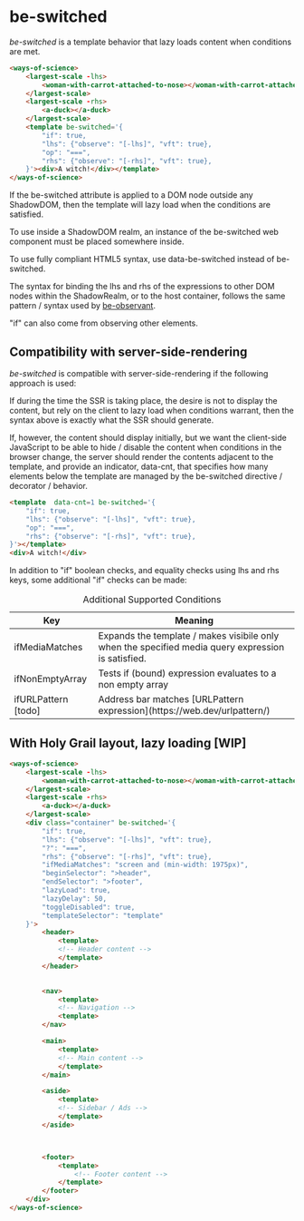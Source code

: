 # be-switched 

*be-switched* is a template behavior that lazy loads content when conditions are met.

```html
<ways-of-science>
    <largest-scale -lhs>
        <woman-with-carrot-attached-to-nose></woman-with-carrot-attached-to-nose>
    </largest-scale>
    <largest-scale -rhs>
        <a-duck></a-duck>
    </largest-scale>
    <template be-switched='{
        "if": true,
        "lhs": {"observe": "[-lhs]", "vft": true},
        "op": "===",
        "rhs": {"observe": "[-rhs]", "vft": true},
    }'><div>A witch!</div></template>
</ways-of-science>
```

If the be-switched attribute is applied to a DOM node outside any ShadowDOM, then the template will lazy load when the conditions are satisfied.

To use inside a ShadowDOM realm, an instance of the be-switched web component must be placed somewhere inside.

To use fully compliant HTML5 syntax, use data-be-switched instead of be-switched.

The syntax for binding the lhs and rhs of the expressions to other DOM nodes within the ShadowRealm, or to the host container, follows the same pattern / syntax used by [be-observant](https://github.com/bahrus/be-observant#syntax-in-depth).

"if" can also come from observing other elements.

## Compatibility with server-side-rendering

*be-switched* is compatible with server-side-rendering if the following approach is used:

If during the time the SSR is taking place, the desire is not to display the content, but rely on the client to lazy load when conditions warrant, then the syntax above is exactly what the SSR should generate.

If, however, the content should display initially, but we want the client-side JavaScript to be able to hide / disable the content when conditions in the browser change, the server should render the contents adjacent to the template, and provide an indicator, data-cnt, that specifies how many elements below the template are managed by the be-switched directive / decorator / behavior.

```html
<template  data-cnt=1 be-switched='{
    "if": true,
    "lhs": {"observe": "[-lhs]", "vft": true},
    "op": "===",
    "rhs": {"observe": "[-rhs]", "vft": true},
}'></template>
<div>A witch!</div>
```

In addition to "if" boolean checks, and equality checks using lhs and rhs keys, some additional "if" checks can be made:

<table>
    <caption>Additional Supported Conditions
    <thead>
        <tr>
            <th>Key</th>
            <th>Meaning</th>
        </tr>
    </thead>
    <tbody>
        <tr>
            <td>ifMediaMatches</td>
            <td>Expands the template / makes visibile only when the specified media query expression is satisfied.</td>
        </tr>
        <tr>
            <td>ifNonEmptyArray</td>
            <td>Tests if (bound) expression evaluates to a non empty array</td>
        </tr>
        <tr>
            <td>ifURLPattern [todo]</td>
            <td>Address bar matches [URLPattern expression](https://web.dev/urlpattern/)</td>
        </tr>
    </tbody>
</table>

## With Holy Grail layout, lazy loading [WIP]

```html
<ways-of-science>
    <largest-scale -lhs>
        <woman-with-carrot-attached-to-nose></woman-with-carrot-attached-to-nose>
    </largest-scale>
    <largest-scale -rhs>
        <a-duck></a-duck>
    </largest-scale>
    <div class="container" be-switched='{
        "if": true,
        "lhs": {"observe": "[-lhs]", "vft": true},
        "?": "===",
        "rhs": {"observe": "[-rhs]", "vft": true},
        "ifMediaMatches": "screen and (min-width: 1975px)",
        "beginSelector": ">header",
        "endSelector": ">footer",
        "lazyLoad": true,
        "lazyDelay": 50,
        "toggleDisabled": true,
        "templateSelector": "template"
    }'>
        <header>
            <template>
            <!-- Header content -->
            </template>
        </header>

        
        <nav>
            <template>
            <!-- Navigation -->
            <template>
        </nav>

        <main>
            <template>
            <!-- Main content -->
            </template>
        </main>

        <aside>
            <template>
            <!-- Sidebar / Ads -->
            </template>
        </aside>        



        <footer>
            <template>
                <!-- Footer content -->
            </template>
        </footer>
    </div>
</ways-of-science>
```